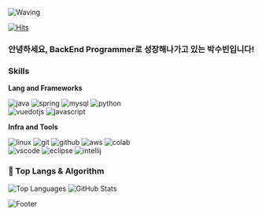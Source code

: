<!-- Header -->
![Waving](https://capsule-render.vercel.app/api?type=waving&height=200&text=Every%20Line%20of%20Code,%20a%20Step%20Forward%20in%20Growth!&fontAlign=40&fontAlignY=40&color=gradient&fontSize=32)

<!-- 방문자 수 카운터 -->
[![Hits](https://hits.seeyoufarm.com/api/count/incr/badge.svg?url=https%3A%2F%2Fgithub.com%2Fsubin4420&count_bg=%2379C83D&title_bg=%23555555&icon=&icon_color=%23E7E7E7&title=hits&edge_flat=false)](https://hits.seeyoufarm.com)



### 안녕하세요, BackEnd Programmer로 성장해나가고 있는 박수빈입니다!

<!-- Body -->

### Skills
**Lang and Frameworks**
<!-- Oracle의 요청으로 Java 로고가 Simple Icons에서 삭제되었기에 대신 OpenJDK의 로고를 사용 -->
![java](https://img.shields.io/badge/java-ffffff.svg?&style=for-the-badge&logo=openjdk&logoColor=black)
![spring](https://img.shields.io/badge/spring-6DB33F.svg?&style=for-the-badge&logo=spring&logoColor=white)
![mysql](https://img.shields.io/badge/mysql-4479A1.svg?&style=for-the-badge&logo=mysql&logoColor=white)
![python](https://img.shields.io/badge/python-3776AB.svg?&style=for-the-badge&logo=python&logoColor=white)<br>
![vuedotjs](https://img.shields.io/badge/vue.js-4FC08D.svg?&style=for-the-badge&logo=vuedotjs&logoColor=white)
![javascript](https://img.shields.io/badge/javascript-F7DF1E.svg?&style=for-the-badge&logo=javascript&logoColor=white)

**Infra and Tools**

![linux](https://img.shields.io/badge/linux-FCC624.svg?&style=for-the-badge&logo=linux&logoColor=white)
![git](https://img.shields.io/badge/git-F05032.svg?&style=for-the-badge&logo=git&logoColor=white)
![github](https://img.shields.io/badge/github-181717.svg?&style=for-the-badge&logo=github&logoColor=white)
![aws](https://img.shields.io/badge/aws-232F3E.svg?&style=for-the-badge&logo=amazonaws&logoColor=white)
![colab](https://img.shields.io/badge/colab-F9AB00.svg?&style=for-the-badge&logo=googlecolab&logoColor=white)<br>
![vscode](https://img.shields.io/badge/vscode-007ACC.svg?&style=for-the-badge&logo=visualstudiocode&logoColor=white)
![eclipse](https://img.shields.io/badge/eclipse-2C2255.svg?&style=for-the-badge&logo=eclipseide&logoColor=white)
![intellij](https://img.shields.io/badge/intellij-000000.svg?&style=for-the-badge&logo=intellijidea&logoColor=white)

### 🚌 Top Langs & Algorithm
![Top Languages](https://github-readme-stats.vercel.app/api/top-langs/?username=subin4420&layout=compact&theme=radical)
![GitHub Stats](https://github-readme-stats.vercel.app/api?username=subin4420&show_icons=true&theme=radical)


<!-- Footer -->
![Footer](https://capsule-render.vercel.app/api?type=waving&section=footer&height=150&color=gradient)
